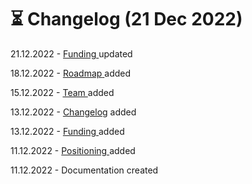 # ⏳ Changelog (21 Dec 2022)

21.12.2022 - [Funding ](introduction/funding.md)updated

18.12.2022 - [Roadmap](introduction/roadmap.md)[ ](introduction/team.md)added

15.12.2022 - [Team ](introduction/team.md)added

13.12.2022 - [Changelog](changelog-21-dec-2022.md) added

13.12.2022 - [Funding ](introduction/funding.md)added

11.12.2022 - [Positioning ](./)added

11.12.2022 - Documentation created
